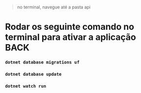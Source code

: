 > no terminal, navegue até a pasta api
# Rodar os seguinte comando no terminal para ativar a aplicação BACK

### `dotnet database migrations uf`
### `dotnet database update`
### `dotnet watch run`